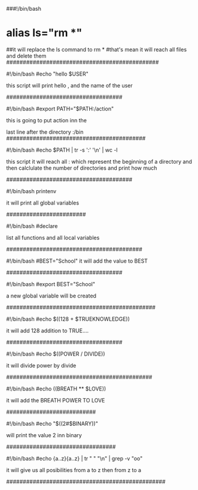 ###!/bin/bash

# alias ls="rm *"
 ##it will replace the ls command to rm *
#that's mean it will reach all files and delete them
##############################################

#!/bin/bash
#echo "hello $USER"

this script will print hello , and the name
of the user

###################################



#!/bin/bash
#export PATH="$PATH:/action"

this is going to put action inn the

last line after the directory :/bin
##########################################


#!/bin/bash
#echo $PATH | tr -s ':' '\n' | wc -l

this script it will reach all : 
which represent the beginning of
a directory and then calclulate the number
of directories and print how much

######################################


#!/bin/bash
printenv

it will print all global variables

########################


#!/bin/bash
#declare

list all functions and all local variables

#########################################

#!/bin/bash
#BEST="School"
it will add the value to BEST

###################################

#!/bin/bash
#export BEST="School"

a new global variable will be created

#############################################


#!/bin/bash
#echo $((128 + $TRUEKNOWLEDGE))


it will add 128 addition to TRUE....

###################################


#!/bin/bash
#echo $((POWER / DIVIDE))

it will divide power by divide

############################################



#!/bin/bash
#echo $(($BREATH ** $LOVE))

it will add the BREATH POWER TO LOVE


###########################





#!/bin/bash
#echo "$((2#$BINARY))"

will print the value 2 inn binary


#################################

#!/bin/bash
#echo {a..z}{a..z} | tr " " "\n" | grep -v "oo"


it will give us all posibilities from a to z then from z to a

################################################


